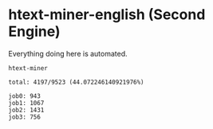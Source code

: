# htext-miner-english (Second Engine)

Everything doing here is automated.

```
htext-miner

total: 4197/9523 (44.072246140921976%)

job0: 943
job1: 1067
job2: 1431
job3: 756
```